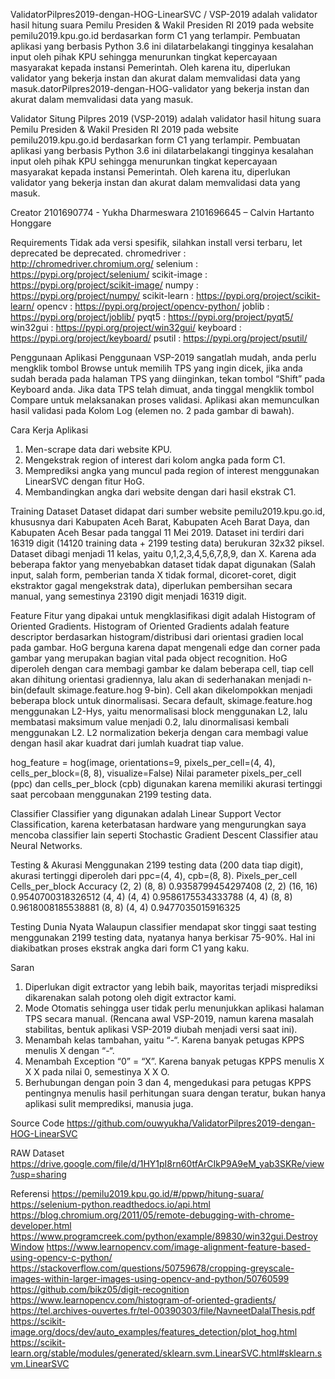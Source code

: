 ValidatorPilpres2019-dengan-HOG-LinearSVC / VSP-2019
adalah validator hasil hitung suara Pemilu Presiden &amp; Wakil Presiden RI 2019 pada website pemilu2019.kpu.go.id berdasarkan form C1 yang terlampir. Pembuatan aplikasi yang berbasis Python 3.6 ini dilatarbelakangi tingginya kesalahan input oleh pihak KPU sehingga menurunkan tingkat kepercayaan masyarakat kepada instansi Pemerintah. Oleh karena itu, diperlukan validator yang bekerja instan dan akurat dalam memvalidasi data yang masuk.datorPilpres2019-dengan-HOG-validator yang bekerja instan dan akurat dalam memvalidasi data yang masuk.

Validator Situng Pilpres 2019 (VSP-2019)
adalah validator hasil hitung suara Pemilu Presiden & Wakil Presiden RI 2019 pada website pemilu2019.kpu.go.id berdasarkan form C1 yang terlampir. Pembuatan aplikasi yang berbasis Python 3.6 ini dilatarbelakangi tingginya kesalahan input oleh pihak KPU sehingga menurunkan tingkat kepercayaan masyarakat kepada instansi Pemerintah. Oleh karena itu, diperlukan validator yang bekerja instan dan akurat dalam memvalidasi data yang masuk.

Creator
2101690774 - Yukha Dharmeswara
2101696645 – Calvin Hartanto Honggare

Requirements
Tidak ada versi spesifik, silahkan install versi terbaru, let deprecated be deprecated.
	chromedriver : http://chromedriver.chromium.org/
	selenium : https://pypi.org/project/selenium/
	scikit-image : https://pypi.org/project/scikit-image/
	numpy : https://pypi.org/project/numpy/
	scikit-learn : https://pypi.org/project/scikit-learn/
	opencv : https://pypi.org/project/opencv-python/
	joblib : https://pypi.org/project/joblib/
	pyqt5 : https://pypi.org/project/pyqt5/
	win32gui : https://pypi.org/project/win32gui/
	keyboard : https://pypi.org/project/keyboard/
	psutil : https://pypi.org/project/psutil/

Penggunaan Aplikasi
Penggunaan VSP-2019 sangatlah mudah, anda perlu mengklik tombol Browse untuk memilih TPS yang ingin dicek, jika anda sudah berada pada halaman TPS yang diinginkan, tekan tombol “Shift” pada Keyboard anda. Jika data TPS telah dimuat, anda tinggal mengklik tombol Compare untuk melaksanakan proses validasi. Aplikasi akan memunculkan hasil validasi pada Kolom Log (elemen no. 2 pada gambar di bawah).

Cara Kerja Aplikasi
1. Men-scrape data dari website KPU.
2. Mengekstrak region of interest dari kolom angka pada form C1. 
3. Memprediksi angka yang muncul pada region of interest menggunakan LinearSVC dengan fitur HoG.
4. Membandingkan angka dari website dengan dari hasil ekstrak C1.

Training
Dataset
Dataset didapat dari sumber website pemilu2019.kpu.go.id, khususnya dari Kabupaten Aceh Barat, Kabupaten Aceh Barat Daya, dan Kabupaten Aceh Besar pada tanggal 11 Mei 2019. Dataset ini terdiri dari 16319 digit (14120 training data + 2199 testing data) berukuran 32x32 piksel.  Dataset dibagi menjadi 11 kelas, yaitu 0,1,2,3,4,5,6,7,8,9, dan X. Karena ada beberapa faktor yang menyebabkan dataset tidak dapat digunakan (Salah input, salah form, pemberian tanda X tidak formal, dicoret-coret, digit ekstraktor gagal mengekstrak data), diperlukan pembersihan secara manual, yang semestinya 23190 digit menjadi 16319 digit.

Feature
Fitur yang dipakai untuk mengklasifikasi digit adalah Histogram of Oriented Gradients. Histogram of Oriented Gradients adalah feature descriptor berdasarkan histogram/distribusi dari orientasi gradien local pada gambar. HoG berguna karena dapat mengenali edge dan corner pada gambar yang merupakan bagian vital pada object recognition. HoG diperoleh dengan cara membagi gambar ke dalam beberapa cell, tiap cell akan dihitung orientasi gradiennya, lalu akan di sederhanakan menjadi n-bin(default skimage.feature.hog 9-bin).
Cell akan dikelompokkan menjadi beberapa block untuk dinormalisasi. Secara default, skimage.feature.hog menggunakan L2-Hys, yaitu menormalisasi block menggunakan L2, lalu membatasi maksimum value menjadi 0.2, lalu dinormalisasi kembali menggunakan L2. L2 normalization bekerja dengan cara membagi value dengan hasil akar kuadrat dari jumlah kuadrat tiap value.

hog_feature = hog(image, orientations=9, pixels_per_cell=(4, 4), cells_per_block=(8, 8), visualize=False)
Nilai parameter pixels_per_cell (ppc) dan cells_per_block (cpb) digunakan karena memiliki akurasi tertinggi saat percobaan menggunakan 2199 testing data.

Classifier
Classifier yang digunakan adalah Linear Support Vector Classification, karena keterbatasan hardware yang mengurungkan saya mencoba classifier lain seperti Stochastic Gradient Descent Classifier atau Neural Networks.

Testing & Akurasi
Menggunakan 2199 testing data (200 data tiap digit), akurasi tertinggi diperoleh dari ppc=(4, 4), cpb=(8, 8).
Pixels_per_cell	  Cells_per_block   	Accuracy
(2, 2)	          (8, 8)	            0.9358799454297408
(2, 2)	          (16, 16)	          0.9540700318326512
(4, 4)	          (4, 4)	            0.9586175534333788
(4, 4)	          (8, 8)	            0.9618008185538881
(8, 8)	          (4, 4)	            0.9477035015916325

Testing Dunia Nyata
Walaupun classifier mendapat skor tinggi saat testing menggunakan 2199 testing data, nyatanya hanya berkisar 75-90%. Hal ini diakibatkan proses ekstrak angka dari form C1 yang kaku.

Saran
1. Diperlukan digit extractor yang lebih baik, mayoritas terjadi misprediksi dikarenakan salah potong oleh digit extractor kami.
2. Mode Otomatis sehingga user tidak perlu menunjukkan aplikasi halaman TPS secara manual. (Rencana awal VSP-2019, namun karena masalah stabilitas, bentuk aplikasi VSP-2019 diubah menjadi versi saat ini).
3. Menambah kelas tambahan, yaitu “-“. Karena banyak petugas KPPS menulis X dengan “-“.
4. Menambah Exception “0” = “X”. Karena banyak petugas KPPS menulis X X X pada nilai 0, semestinya X X O.
5. Berhubungan dengan poin 3 dan 4, mengedukasi para petugas KPPS pentingnya menulis hasil perhitungan suara dengan teratur, bukan hanya aplikasi sulit memprediksi, manusia juga.

Source Code
https://github.com/ouwyukha/ValidatorPilpres2019-dengan-HOG-LinearSVC

RAW Dataset
https://drive.google.com/file/d/1HY1pI8rn60tfArCIkP9A9eM_yab3SKRe/view?usp=sharing

Referensi
https://pemilu2019.kpu.go.id/#/ppwp/hitung-suara/
https://selenium-python.readthedocs.io/api.html
https://blog.chromium.org/2011/05/remote-debugging-with-chrome-developer.html
https://www.programcreek.com/python/example/89830/win32gui.DestroyWindow
https://www.learnopencv.com/image-alignment-feature-based-using-opencv-c-python/
https://stackoverflow.com/questions/50759678/cropping-greyscale-images-within-larger-images-using-opencv-and-python/50760599
https://github.com/bikz05/digit-recognition
https://www.learnopencv.com/histogram-of-oriented-gradients/
https://tel.archives-ouvertes.fr/tel-00390303/file/NavneetDalalThesis.pdf
https://scikit-image.org/docs/dev/auto_examples/features_detection/plot_hog.html
https://scikit-learn.org/stable/modules/generated/sklearn.svm.LinearSVC.html#sklearn.svm.LinearSVC

